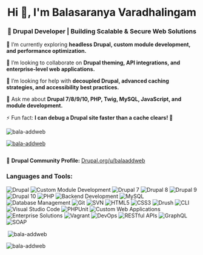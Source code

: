 <h1 align="center">Hi 👋, I'm Balasaranya Varadhalingam</h1>
<h3 align="center">🚀 Drupal Developer | Building Scalable & Secure Web Solutions</h3>

🌱 I’m currently exploring **headless Drupal, custom module development, and performance optimization.**  

👯 I’m looking to collaborate on **Drupal theming, API integrations, and enterprise-level web applications.**  

🤝 I’m looking for help with **decoupled Drupal, advanced caching strategies, and accessibility best practices.**  

💬 Ask me about **Drupal 7/8/9/10, PHP, Twig, MySQL, JavaScript, and module development.**  

⚡ Fun fact: **I can debug a Drupal site faster than a cache clears! 🚀**  

<p align="left"> <img src="https://komarev.com/ghpvc/?username=bala-addweb&label=Profile%20views&color=0e75b6&style=flat" alt="bala-addweb" /> </p>

<p align="left"> <a href="https://github.com/ryo-ma/github-profile-trophy"><img src="https://github-profile-trophy.vercel.app/?username=bala-addweb" alt="bala-addweb" /></a> </p>

<p align="left"> <a href="https://twitter.com/" target="blank"><img src="https://img.shields.io/twitter/follow/?logo=twitter&style=for-the-badge" alt="" /></a> </p>

📢 **Drupal Community Profile:** [Drupal.org/u/balaaddweb](https://www.drupal.org/u/balaaddweb)  

<h3 align="left">Languages and Tools:</h3>

![Drupal](https://img.shields.io/badge/Drupal-0678BE?style=for-the-badge&logo=drupal&logoColor=white) ![Custom Module Development](https://img.shields.io/badge/Custom_Module_Development-FF6C37?style=for-the-badge&logo=php&logoColor=white)  ![Drupal 7](https://img.shields.io/badge/Drupal_7-0678BE?style=for-the-badge&logo=drupal&logoColor=white) ![Drupal 8](https://img.shields.io/badge/Drupal_8-0678BE?style=for-the-badge&logo=drupal&logoColor=white) ![Drupal 9](https://img.shields.io/badge/Drupal_9-0678BE?style=for-the-badge&logo=drupal&logoColor=white) ![Drupal 10](https://img.shields.io/badge/Drupal_10-0678BE?style=for-the-badge&logo=drupal&logoColor=white)  ![PHP](https://img.shields.io/badge/PHP-777BB4?style=for-the-badge&logo=php&logoColor=white) ![Backend Development](https://img.shields.io/badge/Backend_Development-000000?style=for-the-badge&logo=server&logoColor=white)  ![MySQL](https://img.shields.io/badge/MySQL-4479A1?style=for-the-badge&logo=mysql&logoColor=white) ![Database Management](https://img.shields.io/badge/Database_Management-003B57?style=for-the-badge&logo=database&logoColor=white)  ![Git](https://img.shields.io/badge/Git-F05032?style=for-the-badge&logo=git&logoColor=white) ![SVN](https://img.shields.io/badge/SVN-809CC9?style=for-the-badge&logo=subversion&logoColor=white)  ![HTML5](https://img.shields.io/badge/HTML5-E34F26?style=for-the-badge&logo=html5&logoColor=white) ![CSS3](https://img.shields.io/badge/CSS3-1572B6?style=for-the-badge&logo=css3&logoColor=white)   ![Drush](https://img.shields.io/badge/Drush-0678BE?style=for-the-badge&logo=drupal&logoColor=white) ![CLI](https://img.shields.io/badge/CLI-000000?style=for-the-badge&logo=terminal&logoColor=white)  ![Visual Studio Code](https://img.shields.io/badge/VS_Code-007ACC?style=for-the-badge&logo=visual-studio-code&logoColor=white) ![PHPUnit](https://img.shields.io/badge/PHPUnit-777BB4?style=for-the-badge&logo=php&logoColor=white)  ![Custom Web Applications](https://img.shields.io/badge/Custom_Web_Applications-ff6c37?style=for-the-badge&logo=drupal&logoColor=white) ![Enterprise Solutions](https://img.shields.io/badge/Enterprise_Solutions-232F3E?style=for-the-badge&logo=business&logoColor=white)  ![Vagrant](https://img.shields.io/badge/Vagrant-1563FF?style=for-the-badge&logo=vagrant&logoColor=white) ![DevOps](https://img.shields.io/badge/DevOps-0052CC?style=for-the-badge&logo=devops&logoColor=white)  ![RESTful APIs](https://img.shields.io/badge/RESTful_APIs-0052CC?style=for-the-badge&logo=postman&logoColor=white) ![GraphQL](https://img.shields.io/badge/GraphQL-E10098?style=for-the-badge&logo=graphql&logoColor=white) ![SOAP](https://img.shields.io/badge/SOAP-8A2BE2?style=for-the-badge&logo=webservices&logoColor=white)  


<p>&nbsp;<img align="center" src="https://github-readme-stats.vercel.app/api?username=bala-addweb&show_icons=true&locale=en" alt="bala-addweb" /></p>

<p><img align="center" src="https://github-readme-streak-stats.herokuapp.com/?user=bala-addweb&" alt="bala-addweb" /></p>

